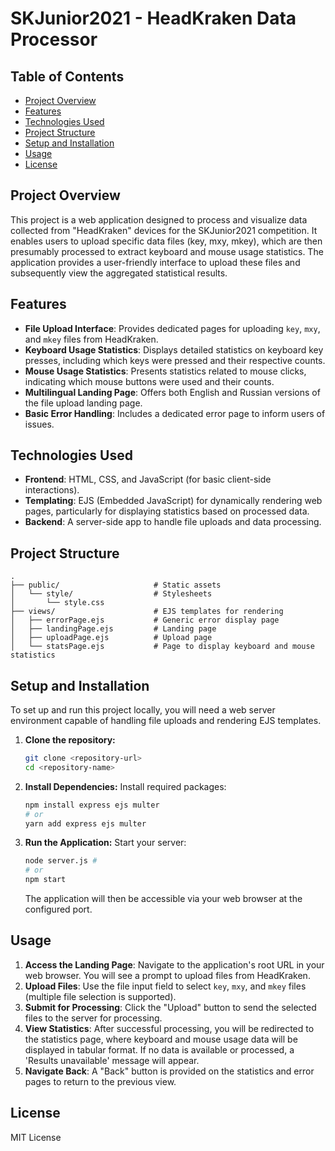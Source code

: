 # SKJunior2021 - HeadKraken Data Processor

## Table of Contents

* [Project Overview](#project-overview)
* [Features](#features)
* [Technologies Used](#technologies-used)
* [Project Structure](#project-structure)
* [Setup and Installation](#setup-and-installation)
* [Usage](#usage)
* [License](#license)

## Project Overview

This project is a web application designed to process and visualize data collected from "HeadKraken" devices for the SKJunior2021 competition. It enables users to upload specific data files (key, mxy, mkey), which are then presumably processed to extract keyboard and mouse usage statistics. The application provides a user-friendly interface to upload these files and subsequently view the aggregated statistical results.

## Features

* **File Upload Interface**: Provides dedicated pages for uploading `key`, `mxy`, and `mkey` files from HeadKraken.
* **Keyboard Usage Statistics**: Displays detailed statistics on keyboard key presses, including which keys were pressed and their respective counts.
* **Mouse Usage Statistics**: Presents statistics related to mouse clicks, indicating which mouse buttons were used and their counts.
* **Multilingual Landing Page**: Offers both English and Russian versions of the file upload landing page.
* **Basic Error Handling**: Includes a dedicated error page to inform users of issues.

## Technologies Used

* **Frontend**: HTML, CSS, and JavaScript (for basic client-side interactions).
* **Templating**: EJS (Embedded JavaScript) for dynamically rendering web pages, particularly for displaying statistics based on processed data.
* **Backend**: A server-side app to handle file uploads and data processing.

## Project Structure

```
.
├── public/                     # Static assets
│   └── style/                  # Stylesheets
│       └── style.css
├── views/                      # EJS templates for rendering
│   ├── errorPage.ejs           # Generic error display page
│   ├── landingPage.ejs         # Landing page
│   ├── uploadPage.ejs          # Upload page
│   └── statsPage.ejs           # Page to display keyboard and mouse statistics
```

## Setup and Installation

To set up and run this project locally, you will need a web server environment capable of handling file uploads and rendering EJS templates.

1.  **Clone the repository:**
    ```bash
    git clone <repository-url>
    cd <repository-name>
    ```

2.  **Install Dependencies:**
    Install required packages:
    ```bash
    npm install express ejs multer
    # or
    yarn add express ejs multer
    ```

3.  **Run the Application:**
    Start your server:
    ```bash
    node server.js #
    # or
    npm start
    ```
    The application will then be accessible via your web browser at the configured port.

## Usage

1.  **Access the Landing Page**: Navigate to the application's root URL in your web browser. You will see a prompt to upload files from HeadKraken.
2.  **Upload Files**: Use the file input field to select `key`, `mxy`, and `mkey` files (multiple file selection is supported).
3.  **Submit for Processing**: Click the "Upload" button to send the selected files to the server for processing.
4.  **View Statistics**: After successful processing, you will be redirected to the statistics page, where keyboard and mouse usage data will be displayed in tabular format. If no data is available or processed, a 'Results unavailable' message will appear.
5.  **Navigate Back**: A "Back" button is provided on the statistics and error pages to return to the previous view.

## License

MIT License
